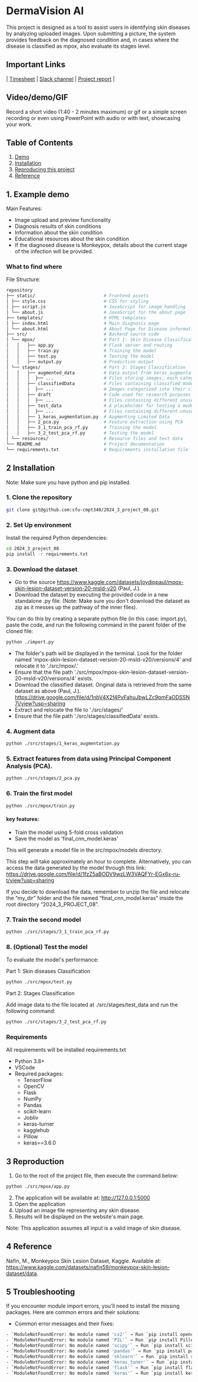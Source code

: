 # DermaVision AI

This project is designed as a tool to assist users in identifying skin diseases by analyzing uploaded images. Upon submitting a picture, the system provides feedback on the diagnosed condition and, in cases where the disease is classified as mpox, also evaluate its stages level.

## Important Links

| [Timesheet](https://1sfu-my.sharepoint.com/:x:/g/personal/hamarneh_sfu_ca/Ea_oAN9CB_hBi3OZi4DQiaIBHtT-s4eWAng1HMl6Hh85kA?e=C4xfla) | [Slack channel](https://app.slack.com/client/T07K7SWL5A4/C07JS14AD43) | [Project report](https://www.overleaf.com/project/66d0b0532317a8cadc2e64f1) |

## Video/demo/GIF

Record a short video (1:40 - 2 minutes maximum) or gif or a simple screen recording or even using PowerPoint with audio or with text, showcasing your work.

## Table of Contents

1. [Demo](#demo)
2. [Installation](#installation)
3. [Reproducing this project](#repro)
4. [Reference](#reference)

<a name="demo"></a>

## 1. Example demo

Main Features:

- Image upload and preview functionality
- Diagnosis results of skin conditions
- Information about the skin condition
- Educational resources about the skin condition
- If the diagnosed disease is Monkeypox, details about the current stage of the infection will be provided.

### What to find where

File Structure:

```bash
repository
├── static/                          # Frontend assets
│ ├── style.css                      # CSS for styling
│ ├── script.js                      # JavaScript for image handling
│ └── about.js                       # JavaScript for the about page
├── templates/                       # HTML templates
│ ├── index.html                     # Main diagnosis page
│ └── about.html                     # About Page for Disease information and team details
├── src/                             # Backend source code
│ └── mpox/                          # Part 1: Skin Disease Classification
│   │   ├── app.py                   # Flask server and routing
│   │   ├── train.py                 # Training the model
│   │   ├── test.py                  # Testing the model
│   │   ├── output.py                # Prediction output
│ └── stages/                        # Part 2: Stages Classification
│   │   ├── augmented_data           # Data output from keras_augmentation.py
│   │   │  ├── ...                   # Files storing images, each categorized into their class
│   │   ├── classifiedData           # Files containing classified model data
│   │   │  ├── ...                   # Images categorized into their class
│   │   ├── draft                    # Code used for research purposes in the past but is currently not in use
│   │   │  ├── ...                   # Files containing different unused algorithms
│   │   ├── test_data                # A placeholder for testing a model with input images.
│   │   │  ├── ...                   # Files containing different unused algorithms
│   │   ├── 1_keras_augmentation.py  # Augmenting Limited Data
│   │   ├── 2_pca.py                 # Feature extraction using PCA
│   │   ├── 3_1_train_pca_rf.py      # Training the model
│   │   ├── 3_2_test_pca_rf.py       # Testing the model
│ └── resources/                     # Resource files and test data
└── README.md                        # Project documentation
└── requirements.txt                 # Requirements installation file
```

<a name="installation"></a>

## 2 Installation

Note: Make sure you have python and pip installed.

### 1. Clone the repository

```bash
git clone git@github.com:sfu-cmpt340/2024_3_project_08.git
```

### 2. Set Up environment

Install the required Python dependencies:

```bash
cd 2024_3_project_08
pip install -r requirements.txt
```

### 3. Download the dataset

- Go to the source https://www.kaggle.com/datasets/joydippaul/mpox-skin-lesion-dataset-version-20-msld-v20 (Paul, J.).
- Download the dataset by executing the provided code in a new standalone .py file. (Note: Make sure you don't download the dataset as zip as it messes up the pathway of the inner files).

You can do this by creating a separate python file (in this case: import.py), paste the code, and run the following command in the parent folder of the cloned file:
```bash
python ./import.py
```
- The folder's path will be displayed in the terminal. Look for the folder named 'mpox-skin-lesion-dataset-version-20-msld-v20/versions/4' and relocate it to './src/mpox/.'
- Ensure that the file path './src/mpox/mpox-skin-lesion-dataset-version-20-msld-v20/versions/4' exists.
- Download the classified dataset. Original data is retrieved from the same dataset as above (Paul, J.). https://drive.google.com/file/d/1nbV4X2f4PvFahuJbwLZc9pmFaODSSN7j/view?usp=sharing
- Extract and relocate the file to './src/stages/'
- Ensure that the file path './src/stages/classifiedData' exists.

### 4. Augment data

```bash
python ./src/stages/1_keras_augmentation.py
```

### 5. Extract features from data using Principal Component Analysis (PCA).

```bash
python ./src/stages/2_pca.py
```

### 6. Train the first model

```bash
python ./src/mpox/train.py
```

#### key features:

- Train the model using 5-fold cross validation
- Save the model as 'final_cnn_model.keras'

This will generate a model file in the src/mpox/models directory.

This step will take approximately an hour to complete. Alternatively, you can access the data generated by the model through this link: https://drive.google.com/file/d/1fzZ5aBODV9wzLW3VAQFYr-EGx6x-ru-t/view?usp=sharing

If you decide to download the data, remember to unzip the file and relocate the “my_dir” folder and the file named “final_cnn_model.keras” inside the root directory “2024_3_PROJECT_08”.

### 7. Train the second model

```bash
python ./src/stages/3_1_train_pca_rf.py
```

### 8. (Optional) Test the model

To evaluate the model's performance:

Part 1: Skin diseases Classification

```bash
python ./src/mpox/test.py
```

Part 2: Stages Classification

Add image data to the file located at ./src/stages/test_data and run the following command:

```bash
python ./src/stages/3_2_test_pca_rf.py
```

### Requirements

All requirements will be installed requirements.txt

- Python 3.8+
- VSCode
- Required packages:
  - TensorFlow
  - OpenCV
  - Flask
  - NumPy
  - Pandas
  - scikit-learn
  - Jobliv
  - keras-turner
  - kagglehub
  - Pillow
  - keras==3.6.0

<a name="repro"></a>

## 3 Reproduction

1. Go to the root of the project file, then execute the command below:

```bash
python ./src/mpox/app.py

```

2. The application will be available at: http://127.0.0.1:5000
3. Open the application
4. Upload an image file representing any skin disease.
5. Results will be displayed on the website's main page.

Note: This application assumes all input is a valid image of skin disease.

<a name="reference"></a>

## 4 Reference

Nafin, M., Monkeypox Skin Lesion Dataset, Kaggle. Available at:
https://www.kaggle.com/datasets/nafin59/monkeypox-skin-lesion-dataset/data.

<a name="Troubleshooting"></a>

## 5 Troubleshooting

If you encounter module import errors, you'll need to install the missing packages. Here are common errors and their solutions:

- Common error messages and their fixes:

```bash
- `ModuleNotFoundError: No module named 'cv2'` → Run `pip install opencv-python`
- `ModuleNotFoundError: No module named 'PIL'` → Run `pip install Pillow`
- `ModuleNotFoundError: No module named 'scipy'` → Run `pip install scipy`
- `ModuleNotFoundError: No module named 'pandas'` → Run `pip install pandas`
- `ModuleNotFoundError: No module named 'sklearn'` → Run `pip install scikit-learn`
- `ModuleNotFoundError: No module named 'keras_tuner'` → Run `pip install keras-tuner`
- `ModuleNotFoundError: No module named 'flask'` → Run `pip install flask`
- `ModuleNotFoundError: No module named 'keras'` → Run `pip install keras`
```
